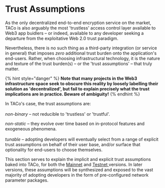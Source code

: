 # Trust Assumptions

As the only decentralized end-to-end encryption service on the market, TACo is also arguably the most 'trustless' access control layer available to Web3 app buidlers – or indeed, available to any developer seeking a departure from the exploitative Web 2.0 trust paradigm.&#x20;

Nevertheless, there is no such thing as a third-party integration (or service in general) that imposes _zero_ additional trust burden onto the application's end-users. Rather, when choosing infrastructural technology, it is the nature and texture of the trust burden(s) – or the 'trust assumptions' – that truly matter.&#x20;

{% hint style="danger" %}
**Note that many projects in the Web3 infrastructure space seek to obscure this reality by loosely labelling their solution as 'decentralized', but fail to explain precisely what the trust implications are in practice. Beware of ambiguity!**
{% endhint %}

In TACo's case, the trust assumptions are: \
\
_non-binary –_ not reducible to 'trustless' or 'trustful'.

_non-static –_ they evolve over time based on in-protocol features and exogeneous phenomena. \
\
_tunable –_ adopting developers will eventually select from a range of explicit trust assumptions on behalf of their user base, and/or surface that optionality for end-users to choose themselves.&#x20;

This section serves to explain the implicit and explicit trust assumptions baked into TACo, for both the [Mainnet](../../ask-your-provider.md) and [Testnet](../integration-guide/get-started-with-tac.md)[ ](cbd-proof-of-concept-version/)versions. In later versions, these assumptions will be synthesized and exposed to the vast majority of adopting developers in the form of pre-configured network parameter packages.&#x20;
